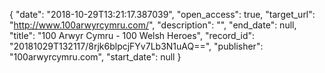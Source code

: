 {
  "date": "2018-10-29T13:21:17.387039", 
  "open_access": true, 
  "target_url": "http://www.100arwyrcymru.com/", 
  "description": "", 
  "end_date": null, 
  "title": "100 Arwyr Cymru - 100 Welsh Heroes", 
  "record_id": "20181029T132117/8rjk6blpcjFYv7Lb3N1uAQ==", 
  "publisher": "100arwyrcymru.com", 
  "start_date": null
}

